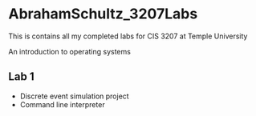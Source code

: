 # AbrahamSchultz_3207Labs
This is contains all my completed labs for CIS 3207 at Temple University

An introduction to operating systems

## Lab 1
- Discrete event simulation project
- Command line interpreter
